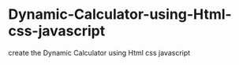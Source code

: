 # Dynamic-Calculator-using-Html-css-javascript
create the Dynamic Calculator using Html css javascript
